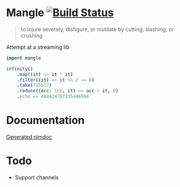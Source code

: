 Mangle [![Build Status](https://travis-ci.org/baabelfish/mangle.svg?branch=master)](https://travis-ci.org/baabelfish/mangle)
======

> to injure severely, disfigure, or mutilate by cutting, slashing, or crushing

Attempt at a streaming lib

```nim
import mangle

infinity()
    .map((it) => it * it)
    .filter((it) => it %% 2 == 0)
    .take(715517)
    .reduce((acc: int, it) => acc + it, 0)
    .echo == 488424787335446984
```

# Documentation
[Generated nimdoc](https://htmlpreview.github.io/?https://raw.githubusercontent.com/baabelfish/mangle/master/mangle.html)

# Todo
- Support channels
